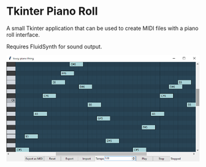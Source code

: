 # Tkinter Piano Roll

A small Tkinter application that can be used to create MIDI files with a piano roll interface.

Requires FluidSynth for sound output.

<p align="center">
    <img src="https://raw.githubusercontent.com/ScottehMax/piano-tool/main/assets/screenshot.png" alt="Screenshot"/>
</p>